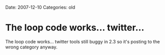 Date: 2007-12-10
Categories: old

# The loop code works... twitter...

The loop code works... twitter tools still buggy in 2.3 so it's posting to the wrong category anyway.
